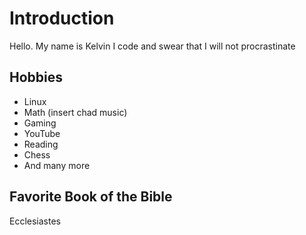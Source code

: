<!---
Misty-Myto/Misty-Myto is a ✨ special ✨ repository because its `README.md` (this file) appears on your GitHub profile.
You can click the Preview link to take a look at your changes.
--->

# Introduction

Hello. My name is Kelvin
I code and swear that I will not procrastinate

## Hobbies

- Linux
- Math (insert chad music)
- Gaming
- YouTube
- Reading
- Chess
- And many more

## Favorite Book of the Bible

Ecclesiastes
